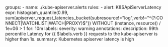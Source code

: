 groups:
      - name: ./kube-apiserver.alerts
        rules:
        - alert: K8SApiServerLatency
          expr: histogram_quantile(0.99, sum(apiserver_request_latencies_bucket{subresource!="log",verb!~"^(?:CONNECT|WATCHLIST|WATCH|PROXY)$"})
            WITHOUT (instance, resource)) / 1e+06 > 1
          for: 10m
          labels:
            severity: warning
          annotations:
            description: 99th percentile Latency for {{ $labels.verb }} requests to the
              kube-apiserver is higher than 1s.
            summary: Kubernetes apiserver latency is high
